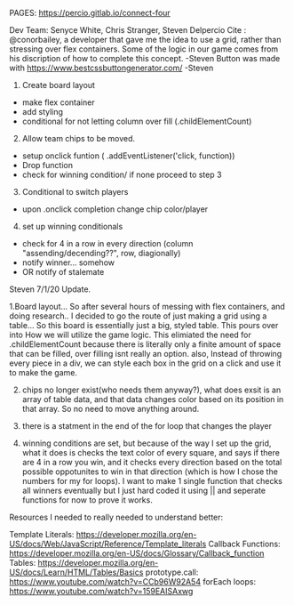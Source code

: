 PAGES: https://percio.gitlab.io/connect-four 


Dev Team: Senyce White, Chris Stranger, Steven Delpercio
Cite : 
@conorbailey, a developer that gave me the idea to use a grid, rather than stressing over flex containers. Some of the logic in our game comes from his discription of how to complete this concept.  -Steven
Button was made with https://www.bestcssbuttongenerator.com/  -Steven

1. Create board layout
- make flex container
- add styling
- conditional for not letting column over fill (.childElementCount)

2. Allow team chips to be moved.
- setup onclick funtion ( .addEventListener('click, function))
- Drop function
- check for winning condition/ if none proceed to step 3

3. Conditional to switch players
- upon .onclick completion change chip color/player

4. set up winning conditionals
- check for 4 in a row in every direction (column "assending/decending??", row, diagionally)
- notify winner... somehow 
- OR notify of stalemate 




Steven 7/1/20 Update.

1.Board layout... So after several hours of messing with flex containers, and doing research.. I decided to go the route of just making a grid using a table... So this board is essentially just a big, styled table. This pours over into How we will utilize the game logic. This elimiated the need for .childElementCount because there is literally only a finite amount of space that can be filled, over filling isnt really an option. also, Instead of throwing every piece in a div, we can style each box in the grid on a click and use it to make the game.

2. chips no longer exist(who needs them anyway?), what does exsit is an array of table data, and that data changes color based on its position in that array. So no need to move anything around.

3. there is a statment in the end of the for loop that changes the player

4. winning conditions are set, but because of the way I set up the grid, what it does is checks the text color of every square, and says if there are 4 in a row you win, and it checks every direction based on the total possible oppotunites to win in that direction (which is how I chose the numbers for my for loops). I want to make 1 single function that checks all winners eventually but I just hard coded it using || and seperate functions for now to prove it works.

Resources I needed to really needed to understand better: 

Template Literals: https://developer.mozilla.org/en-US/docs/Web/JavaScript/Reference/Template_literals
Callback Functions: https://developer.mozilla.org/en-US/docs/Glossary/Callback_function
Tables: https://developer.mozilla.org/en-US/docs/Learn/HTML/Tables/Basics
prototype.call: https://www.youtube.com/watch?v=CCb96W92A54
forEach loops: https://www.youtube.com/watch?v=159EAISAxwg
